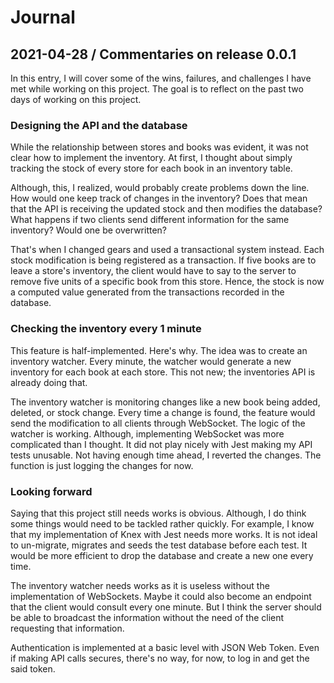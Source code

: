 # Journal

## 2021-04-28 / Commentaries on release 0.0.1

In this entry, I will cover some of the wins, failures, and challenges I have met while working on this project. The goal is to reflect on the past two days of working on this project.

### Designing the API and the database

While the relationship between stores and books was evident, it was not clear how to implement the inventory. At first, I thought about simply tracking the stock of every store for each book in an inventory table. 

Although, this, I realized, would probably create problems down the line. How would one keep track of changes in the inventory? Does that mean that the API is receiving the updated stock and then modifies the database? What happens if two clients send different information for the same inventory? Would one be overwritten?

That's when I changed gears and used a transactional system instead. Each stock modification is being registered as a transaction. If five books are to leave a store's inventory, the client would have to say to the server to remove five units of a specific book from this store. Hence, the stock is now a computed value generated from the transactions recorded in the database.

### Checking the inventory every 1 minute

This feature is half-implemented. Here's why. The idea was to create an inventory watcher. Every minute, the watcher would generate a new inventory for each book at each store. This not new; the inventories API is already doing that.

The inventory watcher is monitoring changes like a new book being added, deleted, or stock change. Every time a change is found, the feature would send the modification to all clients through WebSocket. The logic of the watcher is working. Although, implementing WebSocket was more complicated than I thought. It did not play nicely with Jest making my API tests unusable. Not having enough time ahead, I reverted the changes. The function is just logging the changes for now.

### Looking forward

Saying that this project still needs works is obvious. Although, I do think some things would need to be tackled rather quickly. For example, I know that my implementation of Knex with Jest needs more works. It is not ideal to un-migrate, migrates and seeds the test database before each test. It would be more efficient to drop the database and create a new one every time. 

The inventory watcher needs works as it is useless without the implementation of WebSockets. Maybe it could also become an endpoint that the client would consult every one minute. But I think the server should be able to broadcast the information without the need of the client requesting that information.

Authentication is implemented at a basic level with JSON Web Token. Even if making API calls secures, there's no way, for now, to log in and get the said token.
